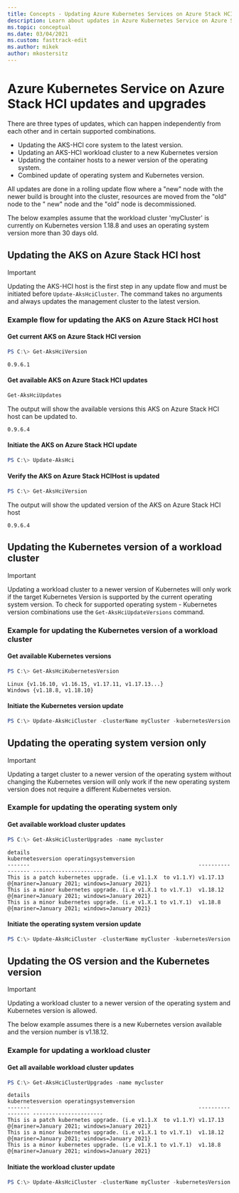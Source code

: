 ```yaml
---
title: Concepts - Updating Azure Kubernetes Services on Azure Stack HCI
description: Learn about updates in Azure Kubernetes Service on Azure Stack HCI.
ms.topic: conceptual
ms.date: 03/04/2021
ms.custom: fasttrack-edit
ms.author: mikek
author: mkostersitz
---
```


# Azure Kubernetes Service on Azure Stack HCI updates and upgrades

There are three types of updates, which can happen independently from each other and in certain supported combinations.

- Updating the AKS-HCI core system to the latest version.
- Updating an AKS-HCI workload cluster to a new Kubernetes version
- Updating the container hosts to a newer version of the operating system.
- Combined update of operating system and Kubernetes version.

All updates are done in a rolling update flow where a "new" node with the newer build is brought into the cluster, resources are moved from the "old" node to the " new" node and the "old" node is decommissioned.

The below examples assume that the workload cluster 'myCluster' is currently on Kubernetes version 1.18.8 and uses an operating system version more than 30 days old.

## Updating the AKS on Azure Stack HCI host

>[!Important]
>Updating the AKS-HCI host is the first step in any update flow and must be initiated before `Update-AksHciCluster`. The command takes no arguments and always updates the management cluster to the latest version.

### Example flow for updating the AKS on Azure Stack HCI host

#### Get current AKS on Azure Stack HCI version

```powershell
PS C:\> Get-AksHciVersion                    
```

```output
0.9.6.1
```

#### Get available AKS on Azure Stack HCI updates

```powershell
Get-AksHciUpdates
```

The output will show the available versions this AKS on Azure Stack HCI host can be updated to.

```output
0.9.6.4
```

#### Initiate the AKS on Azure Stack HCI update

```powershell
PS C:\> Update-AksHci
```

#### Verify the AKS on Azure Stack HCIHost is updated

```powershell
PS C:\> Get-AksHciVersion
```

The output will show the updated version of the AKS on Azure Stack HCI host

```output
0.9.6.4
```

## Updating the Kubernetes version of a workload cluster

>[!Important]
>Updating a workload cluster to a newer version of Kubernetes will only work if the target Kubernetes Version is supported by the current operating system version.
>To check for supported operating system - Kubernetes version combinations use the `Get-AksHciUpdateVersions` command.

### Example for updating the Kubernetes version of a workload cluster

#### Get available Kubernetes versions

```powershell
PS C:\> Get-AksHciKubernetesVersion
```

```Output
Linux {v1.16.10, v1.16.15, v1.17.11, v1.17.13...}
Windows {v1.18.8, v1.18.10}
```

#### Initiate the Kubernetes version update

```powershell
PS C:\> Update-AksHciCluster -clusterName myCluster -kubernetesVersion v1.18.10
```

## Updating the operating system version only

>[!Important]
>Updating a target cluster to a newer version of the operating system without changing the Kubernetes version will only work if the new operating system version does not require a different Kubernetes version.

### Example for updating the operating system only

#### Get available workload cluster updates

```powershell
PS C:\> Get-AksHciClusterUpgrades -name mycluster
```

```output
details                                                     kubernetesversion operatingsystemversion
-------                                                     ----------------- ----------------------
This is a patch kubernetes upgrade. (i.e v1.1.X  to v1.1.Y) v1.17.13          @{mariner=January 2021; windows=January 2021}
This is a minor kubernetes upgrade. (i.e v1.X.1 to v1.Y.1)  v1.18.12          @{mariner=January 2021; windows=January 2021}
This is a minor kubernetes upgrade. (i.e v1.X.1 to v1.Y.1)  v1.18.8           @{mariner=January 2021; windows=January 2021}
```

#### Initiate the operating system version update

```powershell
PS C:\> Update-AksHciCluster -clusterName myCluster -kubernetesVersion v1.18.8 -operatingSystem
```

## Updating the OS version and the Kubernetes version

>[!Important]
>Updating a workload cluster to a newer version of the operating system and Kubernetes version is allowed.

The below example assumes there is a new Kubernetes version available and the version number is v1.18.12.

### Example for updating a workload cluster

#### Get all available workload cluster updates

```powershell
PS C:\> Get-AksHciClusterUpgrades -name mycluster
```

```output
details                                                     kubernetesversion operatingsystemversion
-------                                                     ----------------- ----------------------
This is a patch kubernetes upgrade. (i.e v1.1.X  to v1.1.Y) v1.17.13          @{mariner=January 2021; windows=January 2021}
This is a minor kubernetes upgrade. (i.e v1.X.1 to v1.Y.1)  v1.18.12          @{mariner=January 2021; windows=January 2021}
This is a minor kubernetes upgrade. (i.e v1.X.1 to v1.Y.1)  v1.18.8           @{mariner=January 2021; windows=January 2021}
```

#### Initiate the workload cluster update

```powershell
PS C:\> Update-AksHciCluster -clusterName myCluster -kubernetesVersion v1.18.12
```